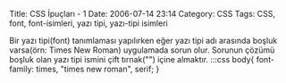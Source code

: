Title: CSS İpuçları - 1
Date: 2006-07-14 23:14
Category: CSS
Tags: CSS, font, font-isimleri, yazı tipi, yazı-tipi isimleri

Bir yazı tipi(font) tanımlaması yapılırken eğer yazı tipi adı arasında
boşluk varsa(örn: Times New Roman) uygulamada sorun olur. Sorunun çözümü
boşluk olan yazı tipi ismini çift tırnak("") içine almaktır. 	:::css
	 body{ font-family: times, "times new roman", serif; }

